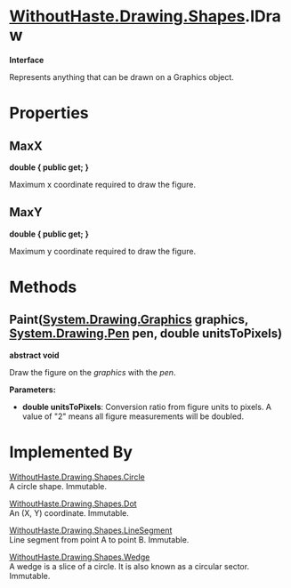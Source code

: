 # [WithoutHaste.Drawing.Shapes](TableOfContents.WithoutHaste.Drawing.Shapes.md).IDraw

**Interface**  

Represents anything that can be drawn on a Graphics object.  

# Properties

## MaxX

**double { public get; }**  

Maximum x coordinate required to draw the figure.  

## MaxY

**double { public get; }**  

Maximum y coordinate required to draw the figure.  

# Methods

## Paint([System.Drawing.Graphics](https://docs.microsoft.com/en-us/dotnet/api/system.drawing.graphics) graphics, [System.Drawing.Pen](https://docs.microsoft.com/en-us/dotnet/api/system.drawing.pen) pen, double unitsToPixels)

**abstract void**  

Draw the figure on the _graphics_ with the _pen_.  

**Parameters:**  
* **double unitsToPixels**: Conversion ratio from figure units to pixels. A value of "2" means all figure measurements will be doubled.  

# Implemented By

[WithoutHaste.Drawing.Shapes.Circle](WithoutHaste.Drawing.Shapes.Circle.md)  
A circle shape. Immutable.  

[WithoutHaste.Drawing.Shapes.Dot](WithoutHaste.Drawing.Shapes.Dot.md)  
An (X, Y) coordinate. Immutable.  

[WithoutHaste.Drawing.Shapes.LineSegment](WithoutHaste.Drawing.Shapes.LineSegment.md)  
Line segment from point A to point B. Immutable.  

[WithoutHaste.Drawing.Shapes.Wedge](WithoutHaste.Drawing.Shapes.Wedge.md)  
A wedge is a slice of a circle. It is also known as a circular sector. Immutable.  


